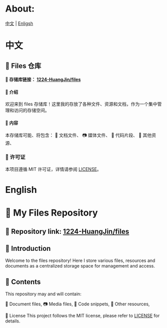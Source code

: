 # About:
[中文](https://github.com/1224-HuangJin/files?tab=readme-ov-file#%E4%B8%AD%E6%96%87) | [Enligsh](https://github.com/1224-HuangJin/files?tab=readme-ov-file#-my-files-repository)

# 中文
##  📁 Files 仓库

####  📌 存储库链接： [1224-HuangJin/files](https://github.com/1224-HuangJin/files)

####  🌟 介绍
欢迎来到 files 存储库！这里我的存放了各种文件、资源和文档，作为一个集中管理和访问的存储空间。

####  📂 内容
本存储库可能、将包含：
📜 文档文件、
📷 媒体文件、
📄 代码片段、
🔧 其他资源、

###  📜 许可证
本项目遵循 MIT 许可证，详情请参阅 [LICENSE](https://github.com/1224-HuangJin/files?tab=License-2-ov-file)。

# English
# 📁 My Files Repository

## 📌 Repository link: [1224-HuangJin/files](https://github.com/1224-HuangJin/files)

## 🌟 Introduction
Welcome to the files repository! Here I store various files, resources and documents as a centralized storage space for management and access.

## 📂 Contents
This repository may and will contain:

📜 Document files, 
📷 Media files, 
📄 Code snippets, 
🔧 Other resources, 

📜 License
This project follows the MIT license, please refer to [LICENSE](https://github.com/1224-HuangJin/files?tab=MIT-1-ov-file) for details.
